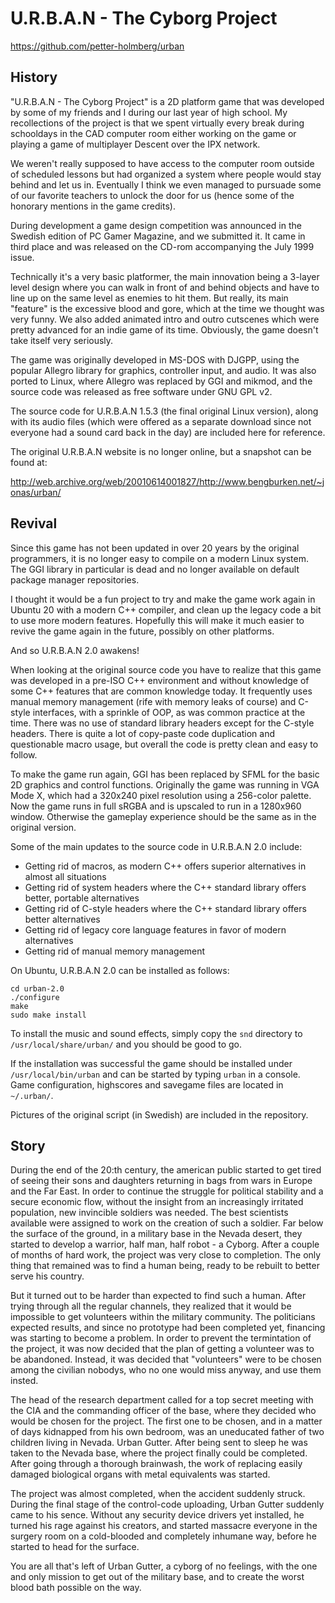 U.R.B.A.N - The Cyborg Project
==============================

https://github.com/petter-holmberg/urban

History
-------

"U.R.B.A.N - The Cyborg Project" is a 2D platform game that was developed by some of my friends and I during our last year of high school. My recollections of the project is that we spent virtually every break during schooldays in the CAD computer room either working on the game or playing a game of multiplayer Descent over the IPX network.

We weren't really supposed to have access to the computer room outside of scheduled lessons but had organized a system where people would stay behind and let us in. Eventually I think we even managed to pursuade some of our favorite teachers to unlock the door for us (hence some of the honorary mentions in the game credits).

During development a game design competition was announced in the Swedish edition of PC Gamer Magazine, and we submitted it. It came in third place and was released on the CD-rom accompanying the July 1999 issue.

Technically it's a very basic platformer, the main innovation being a 3-layer level design where you can walk in front of and behind objects and have to line up on the same level as enemies to hit them. But really, its main "feature" is the excessive blood and gore, which at the time we thought was very funny. We also added animated intro and outro cutscenes which were pretty advanced for an indie game of its time. Obviously, the game doesn't take itself very seriously.

The game was originally developed in MS-DOS with DJGPP, using the popular Allegro library for graphics, controller input, and audio. It was also ported to Linux, where Allegro was replaced by GGI and mikmod, and the source code was released as free software under GNU GPL v2.

The source code for U.R.B.A.N 1.5.3 (the final original Linux version), along with its audio files (which were offered as a separate download since not everyone had a sound card back in the day) are included here for reference.

The original U.R.B.A.N website is no longer online, but a snapshot can be found at:

http://web.archive.org/web/20010614001827/http://www.bengburken.net/~jonas/urban/

Revival
-------

Since this game has not been updated in over 20 years by the original programmers, it is no longer easy to compile on a modern Linux system. The GGI library in particular is dead and no longer available on default package manager repositories.

I thought it would be a fun project to try and make the game work again in Ubuntu 20 with a modern C++ compiler, and clean up the legacy code a bit to use more modern features. Hopefully this will make it much easier to revive the game again in the future, possibly on other platforms.

And so U.R.B.A.N 2.0 awakens!

When looking at the original source code you have to realize that this game was developed in a pre-ISO C++ environment and without knowledge of some C++ features that are common knowledge today. It frequently uses manual memory management (rife with memory leaks of course) and C-style interfaces, with a sprinkle of OOP, as was common practice at the time. There was no use of standard library headers except for the C-style headers. There is quite a lot of copy-paste code duplication and questionable macro usage, but overall the code is pretty clean and easy to follow.

To make the game run again, GGI has been replaced by SFML for the basic 2D graphics and control functions. Originally the game was running in VGA Mode X, which had a 320x240 pixel resolution using a 256-color palette. Now the game runs in full sRGBA and is upscaled to run in a 1280x960 window. Otherwise the gameplay experience should be the same as in the original version.

Some of the main updates to the source code in U.R.B.A.N 2.0 include:
- Getting rid of macros, as modern C++ offers superior alternatives in almost all situations
- Getting rid of system headers where the C++ standard library offers better, portable alternatives
- Getting rid of C-style headers where the C++ standard library offers better alternatives
- Getting rid of legacy core language features in favor of modern alternatives
- Getting rid of manual memory management

On Ubuntu, U.R.B.A.N 2.0 can be installed as follows:

    cd urban-2.0
    ./configure
    make
    sudo make install

To install the music and sound effects, simply copy the `snd` directory to `/usr/local/share/urban/` and you should be good to go.

If the installation was successful the game should be installed under `/usr/local/bin/urban` and can be started by typing `urban` in a console. Game configuration, highscores and savegame files are located in `~/.urban/`.

Pictures of the original script (in Swedish) are included in the repository.

Story
-----

During the end of the 20:th century, the american public started to get tired of seeing their sons and daughters returning in bags from wars in Europe and the Far East.
In order to continue the struggle for political stability and a secure economic flow, without the insight from an increasingly irritated population, new invincible soldiers was needed.
The best scientists available were assigned to work on the creation of such a soldier.
Far below the surface of the ground, in a military base in the Nevada desert, they started to develop a warrior, half man, half robot - a Cyborg.
After a couple of months of hard work, the project was very close to completion.
The only thing that remained was to find a human being, ready to be rebuilt to better serve his country.

But it turned out to be harder than expected to find such a human.
After trying through all the regular channels, they realized that it would be impossible to get volunteers within the military community.
The politicians expected results, and since no prototype had been completed yet, financing was starting to become a problem.
In order to prevent the termintation of the project, it was now decided that the plan of getting a volunteer was to be abandoned.
Instead, it was decided that "volunteers" were to be chosen among the civilian nobodys, who no one would miss anyway, and use them insted.

The head of the research department called for a top secret meeting with the CIA and the commanding officer of the base, where they decided who would be chosen for the project.
The first one to be chosen, and in a matter of days kidnapped from his own bedroom, was an uneducated father of two children living in Nevada. Urban Gutter.
After being sent to sleep he was taken to the Nevada base, where the project finally could be completed.
After going through a thorough brainwash, the work of replacing easily damaged biological organs with metal equivalents was started.

The project was almost completed, when the accident suddenly struck.
During the final stage of the control-code uploading, Urban Gutter suddenly came to his sence. Without any security device drivers yet installed, he turned his rage against his creators, and started massacre everyone in the surgery room on a cold-blooded and completely inhumane way, before he started to head for the surface.

You are all that's left of Urban Gutter, a cyborg of no feelings, with the one and only mission to get out of the military base, and to create the worst blood bath possible on the way.
